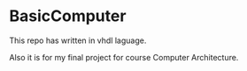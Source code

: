 # BasicComputer
<p>This repo has written in vhdl laguage.</p>
<p>Also it is for my final project for course Computer Architecture.</p>  
